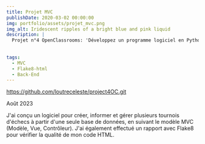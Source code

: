 ```yaml
---
title: Projet MVC
publishDate: 2020-03-02 00:00:00
img: portfolio/assets/projet_mvc.png
img_alt: Iridescent ripples of a bright blue and pink liquid
description: |
  Projet n°4 OpenClassrooms: 'Développez un programme logiciel en Python'.
  
  
tags:
  - MVC
  - Flake8-html
  - Back-End
---
```


https://github.com/loutreceleste/project4OC.git

Août 2023

J'ai conçu un logiciel pour créer, informer et gérer plusieurs tournois d'échecs à partir d'une seule base de données, en suivant le modèle MVC (Modèle, Vue, Contrôleur). J'ai également effectué un rapport avec Flake8 pour vérifier la qualité de mon code HTML.


  

